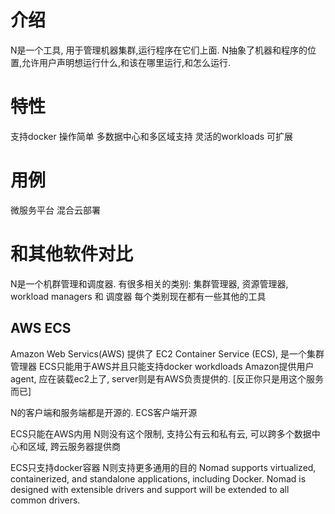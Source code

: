 # 介绍 #
N是一个工具, 用于管理机器集群,运行程序在它们上面.
N抽象了机器和程序的位置,允许用户声明想运行什么,和该在哪里运行,和怎么运行.

# 特性 #
支持docker
操作简单
多数据中心和多区域支持
灵活的workloads
可扩展

# 用例 #
微服务平台
混合云部署

# 和其他软件对比 #
N是一个机群管理和调度器. 有很多相关的类别: 集群管理器, 资源管理器, workload managers 和 调度器
每个类别现在都有一些其他的工具

## AWS ECS ##
Amazon Web Servics(AWS) 提供了 EC2 Container Service (ECS), 是一个集群管理器
ECS只能用于AWS并且只能支持docker workdloads
Amazon提供用户agent, 应在装载ec2上了, server则是有AWS负责提供的. [反正你只是用这个服务而已]

N的客户端和服务端都是开源的.
ECS客户端开源

ECS只能在AWS内用
N则没有这个限制, 支持公有云和私有云, 可以跨多个数据中心和区域, 跨云服务器提供商


ECS只支持docker容器
N则支持更多通用的目的
Nomad supports virtualized, containerized, and standalone applications, including Docker. Nomad is designed with extensible drivers and support will be extended to all common drivers.


